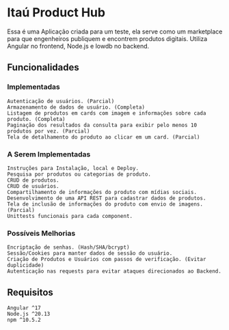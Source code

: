 # Itaú Product Hub
Essa é uma Aplicação criada para um teste, ela serve como um marketplace para que engenheiros publiquem e encontrem produtos digitais. Utiliza Angular no frontend, Node.js e lowdb no backend.

## Funcionalidades 

### Implementadas

    Autenticação de usuários. (Parcial)
    Armazenamento de dados de usuário. (Completa)
    Listagem de produtos em cards com imagem e informações sobre cada produto. (Completa)
    Paginação dos resultados da consulta para exibir pelo menos 10 produtos por vez. (Parcial)
    Tela de detalhamento do produto ao clicar em um card. (Parcial)

### A Serem Implementadas

    Instruções para Instalação, local e Deploy.
    Pesquisa por produtos ou categorias de produto.
	CRUD de produtos.
	CRUD de usuários.
    Compartilhamento de informações do produto com mídias sociais.
    Desenvolvimento de uma API REST para cadastrar dados de produtos.
    Tela de inclusão de informações do produto com envio de imagens. (Parcial)
	Unittests funcionais para cada component.

### Possíveis Melhorias

    Encriptação de senhas. (Hash/SHA/bcrypt)
    Sessão/Cookies para manter dados de sessão do usuário.
    Criação de Produtos e Usuários com passos de verificação. (Evitar duplicidade)
    Autenticação nas requests para evitar ataques direcionados ao Backend.


## Requisitos

    Angular ^17
    Node.js ^20.13
    npm ^10.5.2
